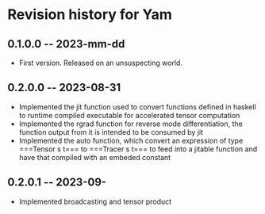 # Revision history for Yam

## 0.1.0.0 -- 2023-mm-dd

* First version. Released on an unsuspecting world.

## 0.2.0.0 -- 2023-08-31
* Implemented the jit function used to convert functions defined in haskell to runtime compiled executable for accelerated tensor computation
* Implemented the rgrad function for reverse mode differentiation, the function output from it is intended to be consumed by jit
* Implemented the auto function, which convert an expression of type ===Tensor s t=== to ===Tracer s t=== to feed into a jitable function and have that compiled with an embeded constant

## 0.2.0.1 -- 2023-09-
* Implemented broadcasting and tensor product
